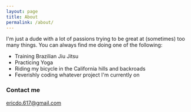 ```yaml
---
layout: page
title: About
permalink: /about/
---
```


I'm just a dude with a lot of passions trying to be great at (sometimes) too many things. You can always find me doing one of the following:
- Training Brazilian Jiu Jitsu
- Practicing Yoga
- Riding my bicycle in the California hills and backroads
- Feverishly coding whatever project I'm currently on

### Contact me

[ericdo.617@gmail.com](mailto:ericdo.617@gmail.com)